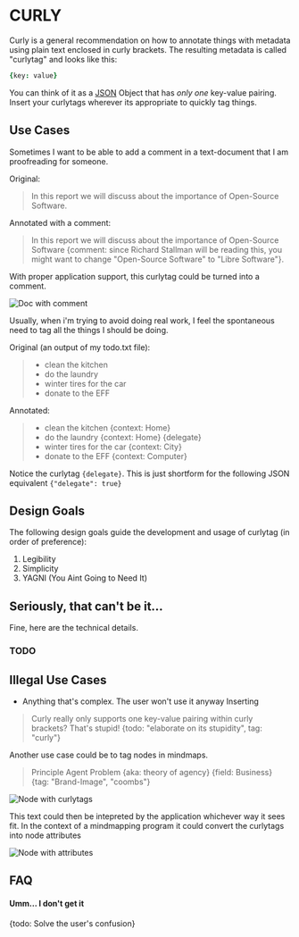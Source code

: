 # CURLY

Curly is a general recommendation on how to annotate things with metadata using plain text enclosed in curly brackets. The resulting metadata is called "curlytag" and looks like this:

```cson
{key: value}

```

You can think of it as a [JSON](http://json.org/) Object that has *only one* key-value pairing. Insert your curlytags wherever its appropriate to quickly tag things.

## Use Cases

Sometimes I want to be able to add a comment in a text-document that I am proofreading for someone.

Original:

> In this report we will discuss about the importance of Open-Source Software.

Annotated with a comment:

> In this report we will discuss about the importance of Open-Source Software {comment: since Richard Stallman will be reading this, you might want to change "Open-Source Software" to "Libre Software"}.

With proper application support, this curlytag could be turned into a comment.

![Doc with comment](https://cip.li/res/curly_oss_comment.png)

Usually, when i'm trying to avoid doing real work, I feel the spontaneous need to tag all the things I should be doing.

Original (an output of my todo.txt file):

> - clean the kitchen
> - do the laundry
> - winter tires for the car
> - donate to the EFF

Annotated:

> - clean the kitchen {context: Home}
> - do the laundry {context: Home} {delegate}
> - winter tires for the car {context: City}
> - donate to the EFF {context: Computer}

Notice the curlytag `{delegate}`. This is just shortform for the following JSON equivalent `{"delegate": true}`

## Design Goals

The following design goals guide the development and usage of curlytag (in order of preference):

1. Legibility
2. Simplicity
3. YAGNI (You Aint Going to Need It)

## Seriously, that can't be it...

Fine, here are the technical details.

### TODO

## Illegal Use Cases

- Anything that's complex. The user won't use it anyway
Inserting
> Curly really only supports one key-value pairing within curly brackets? That's stupid! {todo: "elaborate on its stupidity", tag: "curly"}

Another use case could be to tag nodes in mindmaps.

> Principle Agent Problem {aka: theory of agency} {field: Business} {tag: "Brand-Image", "coombs"}

![Node with curlytags]()

This text could then be intepreted by the application whichever way it sees fit. In the context of a mindmapping program it could convert the curlytags into node attributes

![Node with attributes]()

## FAQ

#### Umm... I don't get it

{todo: Solve the user's confusion}
